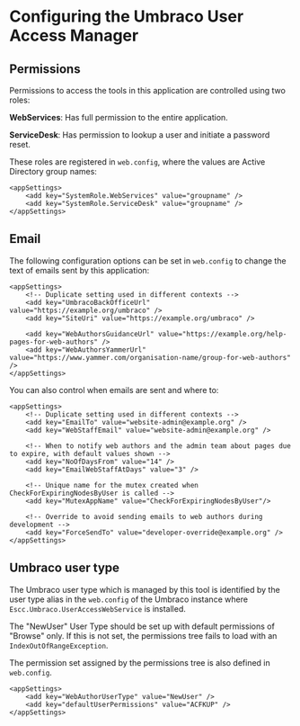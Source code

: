 # Configuring the Umbraco User Access Manager 

## Permissions

Permissions to access the tools in this application are controlled using two roles:

**WebServices**: Has full permission to the entire application.

**ServiceDesk**: Has permission to lookup a user and initiate a password reset.

These roles are registered in `web.config`, where the values are Active Directory group names:

	<appSettings>
	    <add key="SystemRole.WebServices" value="groupname" />
	    <add key="SystemRole.ServiceDesk" value="groupname" />
	</appSettings>

## Email

The following configuration options can be set in `web.config` to change the text of emails sent by this application:

	<appSettings>
		<!-- Duplicate setting used in different contexts -->
	    <add key="UmbracoBackOfficeUrl" value="https://example.org/umbraco" />
	    <add key="SiteUri" value="https://example.org/umbraco" />

	    <add key="WebAuthorsGuidanceUrl" value="https://example.org/help-pages-for-web-authors" />
	    <add key="WebAuthorsYammerUrl" value="https://www.yammer.com/organisation-name/group-for-web-authors" />
	</appSettings>

You can also control when emails are sent and where to:

	<appSettings>
		<!-- Duplicate setting used in different contexts -->
	    <add key="EmailTo" value="website-admin@example.org" />
	    <add key="WebStaffEmail" value="website-admin@example.org" />

		<!-- When to notify web authors and the admin team about pages due to expire, with default values shown -->
		<add key="NoOfDaysFrom" value="14" />
		<add key="EmailWebStaffAtDays" value="3" />

		<!-- Unique name for the mutex created when CheckForExpiringNodesByUser is called -->
		<add key="MutexAppName" value="CheckForExpiringNodesByUser"/>

		<!-- Override to avoid sending emails to web authors during development -->
		<add key="ForceSendTo" value="developer-override@example.org" />
	</appSettings>

## Umbraco user type

The Umbraco user type which is managed by this tool is identified by the user type alias in the `web.config` of the Umbraco instance where `Escc.Umbraco.UserAccessWebService` is installed.

The "NewUser" User Type should be set up with default permissions of "Browse" only. If this is not set, the permissions tree fails to load with an `IndexOutOfRangeException`.

The permission set assigned by the permissions tree is also defined in `web.config`.

	<appSettings>
    	<add key="WebAuthorUserType" value="NewUser" />
		<add key="defaultUserPermissions" value="ACFKUP" />
	</appSettings>

